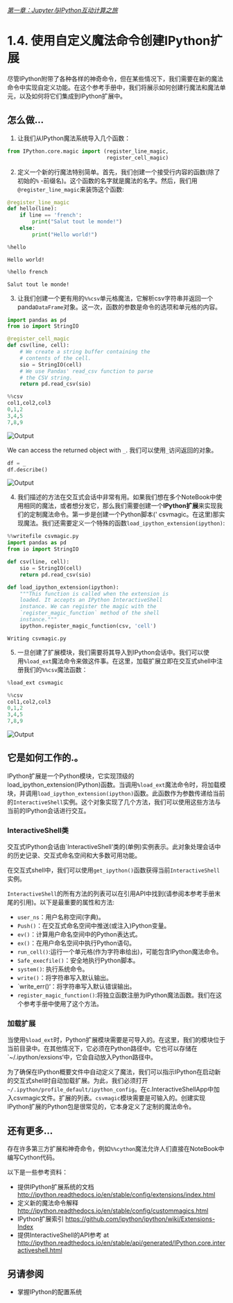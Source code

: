 [*第一章：Jupyter与IPython互动计算之旅*](./)

# 1.4. 使用自定义魔法命令创建IPython扩展

尽管IPython附带了各种各样的神奇命令，但在某些情况下，我们需要在新的魔法命令中实现自定义功能。在这个参考手册中，我们将展示如何创建行魔法和魔法单元，以及如何将它们集成到IPython扩展中。

## 怎么做...

1. 让我们从IPython魔法系统导入几个函数：

```python
from IPython.core.magic import (register_line_magic,
                                register_cell_magic)
```

2. 定义一个新的行魔法特别简单。首先，我们创建一个接受行内容的函数(除了初始的`%` -前缀名)。这个函数的名字就是魔法的名字。然后，我们用`@register_line_magic`来装饰这个函数:

```python
@register_line_magic
def hello(line):
    if line == 'french':
        print("Salut tout le monde!")
    else:
        print("Hello world!")
```

```python
%hello
```

```{output:stdout}
Hello world!
```

```python
%hello french
```

```{output:stdout}
Salut tout le monde!
```

3. 让我们创建一个更有用的`%%csv`单元格魔法，它解析csv字符串并返回一个panda`DataFrame`对象。这一次，函数的参数是命令的选项和单元格的内容。

```python
import pandas as pd
from io import StringIO

@register_cell_magic
def csv(line, cell):
    # We create a string buffer containing the
    # contents of the cell.
    sio = StringIO(cell)
    # We use Pandas' read_csv function to parse
    # the CSV string.
    return pd.read_csv(sio)
```

```python
%%csv
col1,col2,col3
0,1,2
3,4,5
7,8,9
```

![Output](04_magic_files/04_magic_11_0.png)

We can access the returned object with `_`.
我们可以使用`_`访问返回的对象。

```python
df = _
df.describe()
```

![Output](04_magic_files/04_magic_13_0.png)

4. 我们描述的方法在交互式会话中非常有用。如果我们想在多个NoteBook中使用相同的魔法，或者想分发它，那么我们需要创建一个**IPython扩展**来实现我们的定制魔法命令。第一步是创建一个Python脚本(' csvmagic。在这里)那实现魔法。我们还需要定义一个特殊的函数`load_ipython_extension(ipython)`:

```python
%%writefile csvmagic.py
import pandas as pd
from io import StringIO

def csv(line, cell):
    sio = StringIO(cell)
    return pd.read_csv(sio)

def load_ipython_extension(ipython):
    """This function is called when the extension is
    loaded. It accepts an IPython InteractiveShell
    instance. We can register the magic with the
    `register_magic_function` method of the shell
    instance."""
    ipython.register_magic_function(csv, 'cell')
```

```{output:stdout}
Writing csvmagic.py
```

5. 一旦创建了扩展模块，我们需要将其导入到IPython会话中。我们可以使用`%load_ext`魔法命令来做这件事。在这里，加载扩展立即在交互式shell中注册我们的`%%csv`魔法函数：

```python
%load_ext csvmagic
```

```python
%%csv
col1,col2,col3
0,1,2
3,4,5
7,8,9
```

![Output](04_magic_files/04_magic_18_0.png)

## 它是如何工作的.。

IPython扩展是一个Python模块，它实现顶级的load_ipython_extension(IPython)函数。当调用`%load_ext`魔法命令时，将加载模块，并调用`load_ipython_extension(ipython)`函数。此函数作为参数传递给当前的`InteractiveShell`实例。这个对象实现了几个方法，我们可以使用这些方法与当前的IPython会话进行交互。

### InteractiveShell类

交互式IPython会话由`InteractiveShell‘类的(单例)实例表示。此对象处理会话中的历史记录、交互式命名空间和大多数可用功能。

在交互式shell中，我们可以使用`get_ipython()`函数获得当前`InteractiveShell`实例。

`InteractiveShell`的所有方法的列表可以在引用API中找到(请参阅本参考手册末尾的引用)。以下是最重要的属性和方法:

* `user_ns`：用户名称空间(字典)。
* `Push()`：在交互式命名空间中推送(或注入)Python变量。
* `ev()`：计算用户命名空间中的Python表达式。
* `ex()`：在用户命名空间中执行Python语句。
* `run_cell()`:运行一个单元格(作为字符串给出)，可能包含IPython魔法命令。
* `Safe_execfile()`：安全地执行Python脚本。
* `system()`: 执行系统命令。
* `write()`：将字符串写入默认输出。
* `write_err()‘：将字符串写入默认错误输出。
* `register_magic_function()`:将独立函数注册为IPython魔法函数。我们在这个参考手册中使用了这个方法。

### 加载扩展

当使用`%load_ext`时，Python扩展模块需要是可导入的。在这里，我们的模块位于当前目录中。在其他情况下，它必须在Python路径中。它也可以存储在`~/.ipython/exsions‘中，它会自动放入Python路径中。

为了确保在IPython概要文件中自动定义了魔法，我们可以指示IPython在启动新的交互式shell时自动加载扩展。为此，我们必须打开`~/.ipython/profile_default/ipython_config`。在c.InteractiveShellApp中加入csvmagic文件。扩展的列表。`csvmagic`模块需要是可输入的。创建实现IPython扩展的Python包是很常见的，它本身定义了定制的魔法命令。

## 还有更多...

存在许多第三方扩展和神奇命令，例如`%%cython`魔法允许人们直接在NoteBook中编写Cython代码。

以下是一些参考资料：

* 提供IPython扩展系统的文档 http://ipython.readthedocs.io/en/stable/config/extensions/index.html
* 定义新的魔法命令解释 http://ipython.readthedocs.io/en/stable/config/custommagics.html
* IPython扩展索引 https://github.com/ipython/ipython/wiki/Extensions-Index
* 提供InteractiveShell的API参考 at http://ipython.readthedocs.io/en/stable/api/generated/IPython.core.interactiveshell.html

## 另请参阅

* 掌握IPython的配置系统
